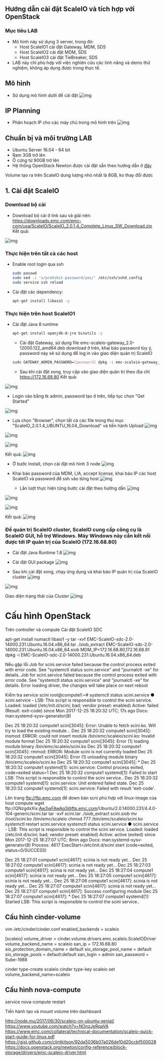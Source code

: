 ## Hướng dẫn cài đặt ScaleIO và tích hợp với OpenStack

### Mục tiêu LAB
- Mô hình này sử dụng 3 server, trong đó:
  - Host ScaleIO1 cài đặt Gateway, MDM, SDS
  - Host ScaleIO2 cài đặt MDM, SDS
  - Host ScaleIO3 cài đặt TieBreaker, SDS
- LAB này chỉ phù hợp với việc nghiên cứu các tính năng và demo thử nghiệm, không áp dụng được trong thực tế.

## Mô hình 
- Sử dụng mô hình dưới để cài đặt
![img](../images/openstack-scaleio-network-layout.jpg)

## IP Planning
- Phân hoạch IP cho các máy chủ trong mô hình trên
![img](../images/openstack-scaleio-ip-planning.jpg)

## Chuẩn bị và môi trường LAB
  - Ubuntu Server 16.04 - 64 bit
  - Ram 3GB trở lên
  - Ổ cứng từ 90GB trở lên
  - Hệ thống OpenStack Newton được cài đặt sẵn theo hướng dẫn ở [đây](https://github.com/congto/OpenStack-Newton-Scripts)

Volume tạo ra trên ScaleIO dung lượng nhỏ nhất là 8GB, ko thay đổi được
	
## 1. Cài đặt ScaleIO

### Download bộ cài
  - Download bộ cài ở link sau và giải nén: 
	https://downloads.emc.com/emc-com/usa/ScaleIO/ScaleIO_2.0.1.4_Complete_Linux_SW_Download.zip
	Kết quả:

![img](../images/25.jpg)


### Thực hiện trên tất cả các host
  - Enable root login qua ssh
	```sh
	sudo passwd
	sudo sed -i 's/prohibit-password/yes/' /etc/ssh/sshd_config
	sudo service ssh reload
	```

  - Cài đặt các dependency:
	```sh
	apt-get install libaio1 -y
	```

### Thực hiện trên host ScaleIO1
  - Cài đặt Java 8 runtime
	```sh
	apt-get install openjdk-8-jre binutils -y
	```

	- Cài đặt Gateway, sử dụng file emc-scaleio-gateway_2.0-12000.122_amd64.deb download ở trên, khai báo password tùy ý, password này sẽ sử dụng để log in vào giao diện quản trị ScaleIO
	```sh
	sudo GATEWAY_ADMIN_PASSWORD=[password] dpkg -i emc-scaleio-gateway_2.0-14000.231_amd64.deb
	```

	- Sau khi cài đặt xong, truy cập vào giao diện quản trị theo địa chỉ
	https://172.16.68.80
	Kết quả:

![img](../images/1.jpg)

  - Login vào bằng tk admin, password tạo ở trên, tiếp tục chọn "Get Started"

![img](../images/2.jpg)

  - Lựa chọn "Browser", chọn tất cả các file trong thư mục "ScaleIO_2.0.1.4_UBUNTU_16.04_Download" và tiến hành Upload
![img](../images/3.jpg)

![img](../images/4.jpg)

![img](../images/5.jpg)

  Kết quả:
![img](../images/6.jpg)

  - Ở bước Install, chọn cài đặt mô hình 3 node
![img](../images/7.jpg)

  - Khai báo password của MDM, LIA, accept license, khai báo IP các host ScaleIO và password để ssh vào từng host
	![img](../images/8.jpg)

	- Lần lượt thực hiện từng bước cài đặt theo hướng dẫn
	![img](../images/9.jpg)

![img](../images/10.jpg)

![img](../images/11.jpg)

  Kết quả:
![img](../images/12.jpg)

### Để quản trị ScaleIO cluster, ScaleIO cung cấp công cụ là ScaleIO GUI, hỗ trợ Windows. Máy Windows này cần kết nối được tới IP quản trị của ScaleIO (172.16.68.80)
  - Cài đặt Java Runtime 1.8
![img](../images/13.jpg)

  - Cài đặt GUI package
![img](../images/14.jpg)

  - Sau khi cài đặt xong, chạy ứng dụng và khai báo IP quản trị của ScaleIO cluster
![img](../images/15.jpg)

![img](../images/16.jpg)

  Giao diện trạng thái của Cluster
![img](../images/17.jpg)

# Cấu hình OpenStack
Trên controller và compute
Cài đặt ScaleIO SDC

apt-get install numactl libaio1 -y
tar -xvf EMC-ScaleIO-sdc-2.0-14000.231.Ubuntu.16.04.x86_64.tar
./siob_extract EMC-ScaleIO-sdc-2.0-14000.231.Ubuntu.16.04.x86_64.siob
MDM_IP=172.16.68.80,172.16.68.81 dpkg -i EMC-ScaleIO-sdc-2.0-14000.231.Ubuntu.16.04.x86_64.deb

Nếu gặp lỗi 
Job for scini.service failed because the control process exited with error code. See "systemctl status scini.service" and "journalctl -xe" for details.
Job for scini.service failed because the control process exited with error code. See "systemctl status scini.service" and "journalctl -xe" for details.
Error loading driver, the changes will take place on next reboot

Kiểm tra service scini
root@compute1:~# systemctl status scini.service
● scini.service - LSB: This script is responsible to control the scini service.
   Loaded: loaded (/etc/init.d/scini; bad; vendor preset: enabled)
   Active: failed (Result: exit-code) since Mon 2017-12-25 18:20:32 UTC; 17s ago
     Docs: man:systemd-sysv-generator(8)

Dec 25 18:20:32 compute1 scini[3045]: Error: Unable to fetch scini.ko. Will try to load the existing module...
Dec 25 18:20:32 compute1 scini[3045]: insmod: ERROR: could not insert module /bin/emc/scaleio/scini.ko: Invalid module format
Dec 25 18:20:32 compute1 scini[3045]: Error (1) loading module binary /bin/emc/scaleio/scini.ko
Dec 25 18:20:32 compute1 scini[3045]: rmmod: ERROR: Module scini is not currently loaded
Dec 25 18:20:32 compute1 scini[3045]: Error (1) unloading module binary /bin/emc/scaleio/scini.ko
Dec 25 18:20:32 compute1 scini[3045]:  *
Dec 25 18:20:32 compute1 systemd[1]: scini.service: Control process exited, code=exited status=1
Dec 25 18:20:32 compute1 systemd[1]: Failed to start LSB: This script is responsible to control the scini service..
Dec 25 18:20:32 compute1 systemd[1]: scini.service: Unit entered failed state.
Dec 25 18:20:32 compute1 systemd[1]: scini.service: Failed with result 'exit-code'.


Lên trang ftp://ftp.emc.com để down bản scni phù hợp với linux-image của host compute
wget ftp://QNzgdxXix:Aw3wFAwAq3@ftp.emc.com/Ubuntu/2.0.14000.231/4.4.0-104-generic/scini.tar
tar -xvf scini.tar
./siob_extract scini.siob
mv /root/scini.ko /bin/emc/scaleio
chmod 777 /bin/emc/scaleio/scini.ko
systemctl restart scini.service
systemctl status scini.service
● scini.service - LSB: This script is responsible to control the scini service.
   Loaded: loaded (/etc/init.d/scini; bad; vendor preset: enabled)
   Active: active (exited) since Mon 2017-12-25 18:27:07 UTC; 8min ago
     Docs: man:systemd-sysv-generator(8)
  Process: 4617 ExecStart=/etc/init.d/scini start (code=exited, status=0/SUCCESS)

Dec 25 18:27:01 compute1 scini[4617]: scinia is not ready yet...
Dec 25 18:27:02 compute1 scini[4617]: scinia is not ready yet...
Dec 25 18:27:03 compute1 scini[4617]: scinia is not ready yet...
Dec 25 18:27:04 compute1 scini[4617]: scinia is not ready yet...
Dec 25 18:27:05 compute1 scini[4617]: scinia is not ready yet...
Dec 25 18:27:06 compute1 scini[4617]: scinia is not ready yet...
Dec 25 18:27:07 compute1 scini[4617]: scinia is not ready yet...
Dec 25 18:27:07 compute1 scini[4617]: Success configuring module
Dec 25 18:27:07 compute1 scini[4617]:  *
Dec 25 18:27:07 compute1 systemd[1]: Started LSB: This script is responsible to control the scini service..

## Cấu hình cinder-volume

vim /etc/cinder/cinder.conf
enabled_backends = scaleio

[scaleio]
volume_driver = cinder.volume.drivers.emc.scaleio.ScaleIODriver
volume_backend_name = scaleio
san_ip = 172.16.68.80
sio_protection_domain_name = default
sio_storage_pool_name = default
sio_storage_pools = default:default
san_login = admin
san_password = Sube-1988

cinder type-create scaleio
cinder type-key scaleio set volume_backend_name=scaleio

## Cấu hình nova-compute
service nova-compute restart


Tiến hành tạo và mount volume trên dashboard






http://node.mu/2017/06/30/scaleio-on-ubuntu-xenial/
https://www.youtube.com/watch?v=NOnzJeRqaVA
https://www.emc.com/collateral/technical-documentation/scaleio-quick-start-guide-for-linux.pdf
https://gist.github.com/clintkitson/92da5036b07a026de10d20ccbf500028
https://docs.openstack.org/newton/config-reference/block-storage/drivers/emc-scaleio-driver.html